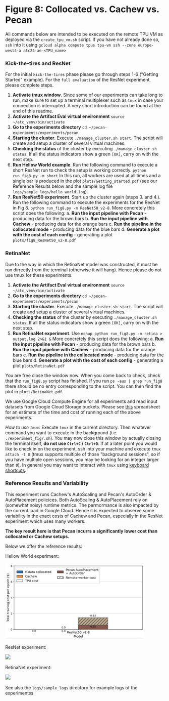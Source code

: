 Figure 8: Collocated vs. Cachew vs. Pecan
=======

All commands below are intended to be executed on the remote TPU VM as deployed via the `create_tpu_vm.sh` script. If you have not already done so, `ssh` into it using `gcloud alpha compute tpus tpu-vm ssh --zone europe-west4-a atc24-ae-<TPU_name>`

### Kick-the-tires and ResNet

For the initial `kick-the-tires` phase please go through steps 1-6 ("Getting Started" example). For the `full evaluation` of the ResNet experiment, please complete steps.

1. **Activate tmux window**. Since some of our experiments can take long to run, make sure to set up a terminal multiplexer such as `tmux` in case your connection is interrupted. A very short introduction can be found at the end of this readme.
2. **Activate the Artifact Eval virtual environment** `source ~/atc_venv/bin/activate`
3. **Go to the experiments directory** `cd ~/pecan-experiments/experiments/pecan`
4. **Starting the cluster**. Execute `./manage_cluster.sh start`. The script will create and setup a cluster of several virtual machines.
5. **Checking the status** of the cluster by executing `./manage_cluster.sh status`. If all the status indicators show a green `[OK]`, carry on with the next step.
6. **Run Hellow World example**. Run the following command to execute a short ResNet run to check the setup is working correctly. `python run_fig8.py -m short` In this run, all workers are used at all times and a single bar is produced in the plot `plots/Getting_started.pdf` (see our Reference Results below and the sample log file `logs/sample_logs/hello_world.log`).
7. **Run ResNet50 experiment**. Start up the cluster again (steps 3. and 4.). Run the following command to execute the experiments for the ResNet in Fig 8. `python run_fig8.py -m ResNet50_v2-8`. More concretely this script does the following:
    a. **Run the input pipeline with Pecan** - producing data for the brown bars
    b. **Run the input pipeline with Cachew** - producing data for the orange bars
    c. **Run the pipeline in the collocated mode** - producing data for the blue bars
    d. **Generate a plot with the cost of each config** - generating a plot `plots/fig8_ResNet50_v2-8.pdf`

### RetinaNet

Due to the way in which the RetinaNet model was constructed, it must be run dirrectly from the terminal (otherwise it will hang). Hence please do not use tmux for these experiments.

1. **Activate the Artifact Eval virtual environment** `source ~/atc_venv/bin/activate`
2. **Go to the experiments directory** `cd ~/pecan-experiments/experiments/pecan`
3. **Starting the cluster**. Execute `./manage_cluster.sh start`. The script will create and setup a cluster of several virtual machines.
4. **Checking the status** of the cluster by executing `./manage_cluster.sh status`. If all the status indicators show a green `[OK]`, carry on with the next step.
5. **Run RetinaNet experiment**. Use `nohup python run_fig8.py -m retina > output.log 2>&1 &` More concretely this script does the following:
    a. **Run the input pipeline with Pecan** - producing data for the brown bars
    b. **Run the input pipeline with Cachew** - producing data for the orange bars
    c. **Run the pipeline in the collocated mode** - producing data for the blue bars
    d. **Generate a plot with the cost of each config** - generating a plot `plots/RetinaNet.pdf`

You are free close the window now. When you come back to check, check that the `run_fig8.py` script has finished. If you run `ps -aux | grep run_fig8` there should be no entry corresponding to the script. You can then find the plot in `plots/RetinaNet.pdf`.

We use Google Cloud Compute Engine for all experiments and read input datasets from Google Cloud Storage buckets. Please see [this](https://docs.google.com/spreadsheets/d/1iwkurV_3AxQ7a_KcKKhgDBbO5r0rSQZxcjTqwgxE9Mg/edit?usp=sharing) spreadsheet for an estimate of the time and cost of running each of the above experiments.

*How to use `tmux`*: Execute `tmux` in the current directory. Then whatever command you want to execute in the background (i.e. `./experiment_fig7.sh`). You may now close this window by actually closing the terminal itself, **do not use `Ctrl+C` / `Ctrl+D`**. If at a later point you would like to check in on the experiment, ssh into your machine and execute `tmux attach -t 0` (tmux supports multiple of those "background sessions", so if you have multiple open sessions, you may be looking for an integer larger than `0`). In general you may want to interact with `tmux` using [keyboard shortcuts](https://gist.github.com/MohamedAlaa/2961058).

### Reference Results and Variability

This experiment runs Cachew's AutoScaling and Pecan's AutoOrder & AutoPlacement policices. Both AutoScaling & AutoPlacement rely on (somewhat noisy) runtime metrics. The permormance is also impacted by the current load in Google Cloud. Hence it is expected to observe some variability in the exact costs of Cachew and Pecan, especially in the ResNet experiment which uses many workers.

**The key result here is that Pecan incurrs a significantly lower cost than collocated or Cachew setups.**

Below we offer the reference results:

Hellow World experiment:

<img src="../pecan/plots/sample_plots/Getting_started.jpg" height=240/>

ResNet experiment:

<img src="../pecan/plots/sample_plots/fig8_ResNet50_v2-8.jpg" height=240/>

RetinaNet experiment:

<img src="../pecan/plots/sample_plots/fig8_RetinaNet.jpg" height=240/>

See also the `logs/sample_logs` directory for example logs of the experimentss